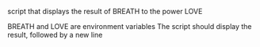 script that displays the result of BREATH to the power LOVE

BREATH and LOVE are environment variables
The script should display the result, followed by a new line
